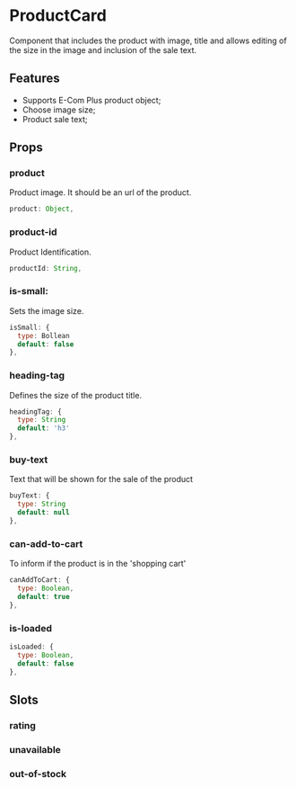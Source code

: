 # ProductCard

Component that includes the product with image, title and allows editing of the size in the image and inclusion of the sale text.

## Features

- Supports E-Com Plus product object;
- Choose image size;
- Product sale text;

## Props

### product

Product image. It should be an url of the product.

 ```js
product: Object,
```

### product-id

Product Identification.

```js
productId: String,
```

### is-small:

Sets the image size.

```js
isSmall: {
  type: Bollean
  default: false
},
```

### heading-tag

Defines the size of the product title.

```js
headingTag: {
  type: String
  default: 'h3'
},
```

### buy-text

Text that will be shown for the sale of the product

```js
buyText: {
  type: String
  default: null
},
```

### can-add-to-cart

To inform if the product is in the 'shopping cart'

```js
canAddToCart: {
  type: Boolean,
  default: true
},
```

### is-loaded

```js
isLoaded: {
  type: Boolean,
  default: false
},
```

## Slots

### rating

### unavailable

### out-of-stock
